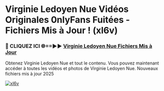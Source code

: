 # Virginie Ledoyen Nue Vidéos Originales 0nlyFans Fuitées - Fichiers Mis à Jour ! (xl6v)

<h3>🔴 CLIQUEZ ICI 🌐==►► <a href="https://tinyurl.com/2pmr4ezf" rel="nofollow">Virginie Ledoyen Nue Fichiers Mis à Jour</a></h3>

Obtenez Virginie Ledoyen Nue et tout le contenu. Vous pouvez maintenant accéder à toutes les vidéos et photos de Virginie Ledoyen Nue. Nouveaux fichiers mis à jour 2025

[![xl6v](https://i.imgur.com/6SNvagu.gif)](https://tinyurl.com/2pmr4ezf)
